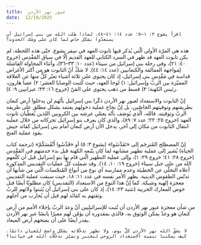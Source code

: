 ```yaml
---
title:  عبور نهر الأردن
date:  12/10/2025
---
```


`اِقرأ يشوع ٣: ١–٥؛ عدد ١٤: ٤١–٤٤. لماذا طلب الله من بني إسرائيل أن يستعدّوا بشكل خاص لما كان على وشك الحدوث؟`

هذه هي المرّة الأولى الّتي يُذكر فيها تابوت العهد في سِفر يشوع. حتّى هذه اللحظة، لم يكن تابوت العهد قد ظهر في السرد الكتابي للعهد القديم إلّا في سياق المَقْدِس (خروج ٤٠: ٢١)، وفي رحلة بني إسرائيل من سيناء (عدد ١٠: ٣٣–٣٦)، وأثناء المحاولة الفاشلة لِمواجهة العمالقة والكنعانيين (عدد ١٤: ٤٤). لا شكّ أنّ التابوت هو من أكثر الأغراض قداسة في مَقْدِس بني إسرائيل، إذ كان يحتوي على ثلاثة أشياء تعبّر كلٌّ منها عن العلاقة المميّزة بين الربّ وإسرائيل: ١) لوحا العهد، حيث كُتبت الوصايا العشر؛ ٢) عصا هارون، رئيس الكهنة؛ ٣) قسط من ذهب يحتوي على المَنّ (خروج ١٦: ٣٣؛ عبرانيين ٩: ٤).

إنّ التابوت والاستعداد لعبور نهر الأردن ذكّرا بني إسرائيل بأنّهم لن يدخلوا أرض كنعان بطريقتهم وتوقيتهم الخاصّين، بل إنّ نجاح عملية دخولهم يعتمد بشكل مطلق على طريقة الربّ وتوقيته. فالله، الّذي يُوصَف بأنّه يعتلي عرشه بين الكروبين اللذين يُغطّيان تابوت العهد (خروج ٢٥: ٢٢؛ عدد ٧: ٨٩)، والذي كان يعرف بنو إسرائيل تحركاته من خلال عملية انتقال التابوت من مكان إلى آخر، يدخل الآن أرض كنعان أمام بني إسرائيل كقائد جيش يقود عملية الفتح.

إنّ المصطلح المُترجَم إلى «تَقَدَّسُوا» (يشوع ٣: ٥) أو «قَدِّسُوا أَنْفُسَكُمْ» (ترجمة كتاب الحياة) يُشير إلى عملية تطهير مشابهة لما كان يتّبعه الكهنة قبل بدء خدمتهم في المَقْدِس (خروج ٢٨: ٤١؛ خروج ٢٩: ١)، وإلى عملية التطهير الّتي قام بها بنو إسرائيل قبل أن كلّمهم الله من على جبل سيناء (خروج ١٩: ١٠، ١٤). وقد شملت كلُّ عمليات التقديس المذكورة أعلاه التخلّي عن الخطيئة وعدم ممارسة أي نوع من أنواع المُنجّسات الّتي من شأنها أن تدنّس الطقوس الدينية. يظهر الأمر نفسه في عدد ١١: ١٨، حيث سبقت عملية التقديس معجزة إلهية وشيكة. كما إنّ هذا النوع من الاستعداد (التقديس) كان مطلوبًا أيضًا قبل خوض المعارك الحربية (تثنية ٢٣: ١٤)، إذ كان على بني إسرائيل أن يُثبتوا ولائهم للربّ وثقتهم به كقائد لهم قبل أن يُحارب من أجلهم.

من شأن معجزة عبور نهر الأردن أن تُثبت للإسرائيليين أنّ وعدَ الربّ بإجلاء الأمم من أرض كنعان هو وعدٌ يمكن الوثوق به، فالذي بمقدوره أن يؤمّن لهم معبرًا يابسًا عبر نهر الأردن يقدر أيضًا على أن يمنحهم أرض الميعاد.

`لا يشقّ الله نهر الأردن كلَّ يوم، ولا تظهر تدخّلاته بشكل واضح للعيان دائمًا. كيف يمكننا تنمية الاستعداد الروحي لنختبر ونميّز تدخّلات الله في حياتنا؟`
